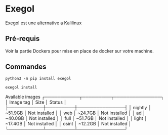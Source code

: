 # Exegol 
Exegol est une alternative a Kalilinux

## Pré-requis
Voir la partie Dockers pour mise en place de docker sur votre machine.


## Commandes
    python3 -m pip install exegol

    exegol install

Available images
┌───────────┬─────────┬───────────────┐
│ Image tag │ Size    │ Status        │
├───────────┼─────────┼───────────────┤
│ nightly   │ ~51.9GB │ Not installed │
│ web       │ ~24.7GB │ Not installed │
│ ad        │ ~40.0GB │ Not installed │
│ full      │ ~51.7GB │ Not installed │
│ light     │ ~17.4GB │ Not installed │
│ osint     │ ~12.2GB │ Not installed │
└───────────┴─────────┴───────────────┘

